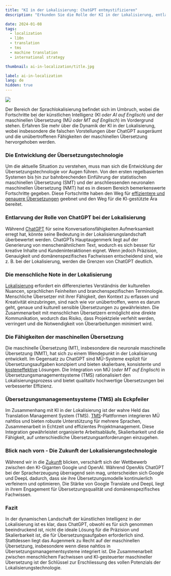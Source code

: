 ```yaml
---
title: "KI in der Lokalisierung: ChatGPT entmystifizieren"
description: "Erkunden Sie die Rolle der KI in der Lokalisierung, entlarven Sie die Funktion von ChatGPT, feiern Sie die Effizienz der maschinellen Übersetzung in Übersetzungsmanagementsystemen."

date: 2024-01-08
tags:
  - localization
  - l10n
  - translation
  - tms
  - machine translation
  - international strategy

thumbnail: ai-in-localization/title.jpg

label: ai-in-localization
lang: de
hidden: true
---
```


![](../ai-in-localization/title.jpg)

Der Bereich der Sprachlokalisierung befindet sich im Umbruch, wobei die Fortschritte bei der künstlichen Intelligenz (KI *oder AI auf Englisch*) und der maschinellen Übersetzung (MÜ *oder MT auf Englisch*) im Vordergrund stehen. Erfahren Sie mehr über die Dynamik der KI in der Lokalisierung, wobei insbesondere die falschen Vorstellungen über ChatGPT ausgeräumt und die unübertroffenen Fähigkeiten der maschinellen Übersetzung hervorgehoben werden.

### Die Entwicklung der Übersetzungstechnologie

Um die aktuelle Situation zu verstehen, muss man sich die Entwicklung der Übersetzungstechnologie vor Augen führen. Von den ersten regelbasierten Systemen bis hin zur bahnbrechenden Einführung der statistischen maschinellen Übersetzung (SMT) und der anschliessenden neuronalen maschinellen Übersetzung (NMT) hat es in diesem Bereich bemerkenswerte Fortschritte gegeben. Diese Fortschritte haben den Weg für [effizientere und genauere Übersetzungen](../google-translate-accuracy/) geebnet und den Weg für die KI-gestützte Ära bereitet.

### Entlarvung der Rolle von ChatGPT bei der Lokalisierung

Während [ChatGPT](../google-translate-accuracy/#google-translate-competitors) für seine Konversationsfähigkeiten Aufmerksamkeit erregt hat, könnte seine Bedeutung in der Lokalisierungslandschaft überbewertet werden. ChatGPTs Hauptaugenmerk liegt auf der Generierung von menschenähnlichem Text, wodurch es sich besser für kreative Inhalte und Kundeninteraktionen eignet. Wenn jedoch Präzision, Genauigkeit und domänenspezifisches Fachwissen entscheidend sind, wie z. B. bei der Lokalisierung, werden die Grenzen von ChatGPT deutlich.

### Die menschliche Note in der Lokalisierung

[Lokalisierung](../lokalisierung/) erfordert ein differenziertes Verständnis der kulturellen Nuancen, sprachlichen Feinheiten und branchenspezifischen Terminologie. Menschliche Übersetzer mit ihrer Fähigkeit, den Kontext zu erfassen und Kreativität einzubringen, sind nach wie vor unübertroffen, wenn es darum geht, genaue und kulturell sensible Übersetzungen zu gewährleisten. Die Zusammenarbeit mit menschlichen Übersetzern ermöglicht eine direkte Kommunikation, wodurch das Risiko, dass Projektziele verfehlt werden, verringert und die Notwendigkeit von Überarbeitungen minimiert wird.

### Die Fähigkeiten der maschinellen Übersetzung

Die maschinelle Übersetzung (MT), insbesondere die neuronale maschinelle Übersetzung (NMT), hat sich zu einem Wendepunkt in der Lokalisierung entwickelt. Im Gegensatz zu ChatGPT sind MÜ-Systeme explizit für Übersetzungsaufgaben konzipiert und bieten skalierbare, konsistente und [kosteneffektive](../versteckte-lokalisierungskosten/) Lösungen. Die Integration von MÜ (*oder MT auf Englisch*) in Übersetzungsmanagementsysteme (TMS) rationalisiert den Lokalisierungsprozess und bietet qualitativ hochwertige Übersetzungen bei verbesserter Effizienz.

### Übersetzungsmanagementsysteme (TMS) als Eckpfeiler

Im Zusammenhang mit KI in der Lokalisierung ist der wahre Held das Translation Management System (TMS). [TMS](../tms/)-Plattformen integrieren MÜ nahtlos und bieten robuste Unterstützung für mehrere Sprachen, Zusammenarbeit in Echtzeit und effizientes Projektmanagement. Diese Integration gewährleistet organisierte Arbeitsabläufe, Skalierbarkeit und die Fähigkeit, auf unterschiedliche Übersetzungsanforderungen einzugehen.

### Blick nach vorn - Die Zukunft der Lokalisierungstechnologie

Während wir in die [Zukunft](../zukunft-ubersetzung/) blicken, verschärft sich der Wettbewerb zwischen den KI-Giganten Google und OpenAI. Während OpenAIs ChatGPT bei der Spracherzeugung überragend sein mag, unterscheiden sich Google und DeepL dadurch, dass sie ihre Übersetzungsmodelle kontinuierlich verfeinern und optimieren. Die Stärke von Google Translate und DeepL liegt in ihrem Engagement für Übersetzungsqualität und domänenspezifisches Fachwissen.

### Fazit

In der dynamischen Landschaft der künstlichen Intelligenz in der Lokalisierung ist es klar, dass ChatGPT, obwohl es für sich genommen beeindruckend ist, nicht die ideale Lösung für die Präzision und Skalierbarkeit ist, die für Übersetzungsaufgaben erforderlich sind. Stattdessen liegt das Augenmerk zu Recht auf der maschinellen Übersetzung, insbesondere wenn diese nahtlos in Übersetzungsmanagementsysteme integriert ist. Die Zusammenarbeit zwischen menschlichem Fachwissen und KI-gesteuerter maschineller Übersetzung ist der Schlüssel zur Erschliessung des vollen Potenzials der Lokalisierungstechnologie.
